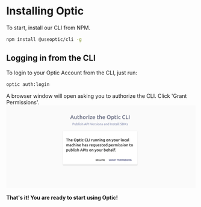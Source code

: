 # Installing Optic
To start, install our CLI from NPM.

```bash
npm install @useoptic/cli -g
``` 

## Logging in from the CLI
To login to your Optic Account from the CLI, just run: 
```bash
optic auth:login
``` 

A browser window will open asking you to authorize the CLI. Click 'Grant Permissions'.
![Login](../_images/login-to-optic.png)

**That's it! You are ready to start using Optic!**
